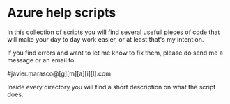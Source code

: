 # Azure help scripts

In this collection of scripts you will find several usefull pieces of code
that will make your day to day work easier, or at least that's my intention.

If you find errors and want to let me know to fix them, please do send me a
message or an email to:

#javier.marasco@[g][m][a][i][l].com

Inside every directory you will find a short description on what the script does.
